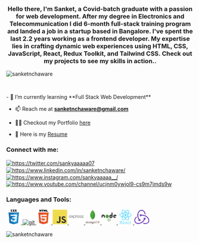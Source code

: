 <!--  ![Screenshot (497)_edited](https://user-images.githubusercontent.com/68117560/143767236-e94e3a9d-a72e-4159-b230-a8c61de3f629.jpg) -->

<!-- ![photo_2022-08-23_21-11-59](https://user-images.githubusercontent.com/68117560/186202274-870227a1-3bd9-438f-b234-d2d53cd44dd3.jpg) -->

<h3 align="center">Hello there, I'm Sanket, a Covid-batch graduate with a passion for web development. After my degree in Electronics and Telecommunication I did 6-month full-stack training program and landed a job in a startup based in Bangalore. I've spent the last 2.2 years working as a frontend developer. My expertise lies in crafting dynamic web experiences using HTML, CSS, JavaScript, React, Redux Toolkit, and Tailwind CSS. Check out my projects to see my skills in action..</h3>


<p align="left"> <img src="https://komarev.com/ghpvc/?username=sanketnchaware&label=Profile%20views&color=0e75b6&style=flat" alt="sanketnchaware" /> </p>

<p align="left"> <a href="https://twitter.com/" target="blank"><img src="https://img.shields.io/twitter/follow/?logo=twitter&style=for-the-badge" alt="" /></a> </p>
- 🌱 I’m currently learning **Full Stack Web Development**

- 📫 Reach me at **sanketnchaware@gmail.com**  

- 👨‍💻 Checkout my Portfolio [here](https://sanketnchaware-portfolio.vercel.app/)

- 📄 Here is my [Resume](https://drive.google.com/drive/folders/1bDBVfCfoIbI2gzIyDTas3LaQf8kazYvd?usp=sharing)

<h3 align="left">Connect with me:</h3>

<p align="left">
<p align="left">
<a href="https://twitter.com/https://twitter.com/sankyaaaaa07" target="blank"><img align="center" src="https://raw.githubusercontent.com/rahuldkjain/github-profile-readme-generator/master/src/images/icons/Social/twitter.svg" alt="https://twitter.com/sankyaaaaa07" height="30" width="40" /></a>
<a href="https://linkedin.com/in/https://www.linkedin.com/in/sanketnchaware/" target="blank"><img align="center" src="https://raw.githubusercontent.com/rahuldkjain/github-profile-readme-generator/master/src/images/icons/Social/linked-in-alt.svg" alt="https://www.linkedin.com/in/sanketnchaware/" height="30" width="40" /></a>
<a href="https://instagram.com/https://www.instagram.com/sankyaaaaa__/" target="blank"><img align="center" src="https://raw.githubusercontent.com/rahuldkjain/github-profile-readme-generator/master/src/images/icons/Social/instagram.svg" alt="https://www.instagram.com/sankyaaaaa__/" height="30" width="40" /></a>
<a href="https://www.youtube.com/c/https://www.youtube.com/channel/ucjnm0ywjol9-cs9m7jmds9w" target="blank"><img align="center" src="https://raw.githubusercontent.com/rahuldkjain/github-profile-readme-generator/master/src/images/icons/Social/youtube.svg" alt="https://www.youtube.com/channel/ucjnm0ywjol9-cs9m7jmds9w" height="30" width="40" /></a>
</p>

<h3 align="left">Languages and Tools:</h3> 

<p align="left"> <a href="https://www.w3schools.com/css/" target="_blank" rel="noreferrer"> <img src="https://raw.githubusercontent.com/devicons/devicon/master/icons/css3/css3-original-wordmark.svg" alt="css3" width="40" height="40"/> </a> <a href="https://expressjs.com" target="_blank" rel="noreferrer"> </a> <a href="https://git-scm.com/" target="_blank" rel="noreferrer"> <img src="https://www.vectorlogo.zone/logos/git-scm/git-scm-icon.svg" alt="git" width="40" height="40"/> </a> <a href="https://www.w3.org/html/" target="_blank" rel="noreferrer"> <img src="https://raw.githubusercontent.com/devicons/devicon/master/icons/html5/html5-original-wordmark.svg" alt="html5" width="40" height="40"/> </a> <a href="https://developer.mozilla.org/en-US/docs/Web/JavaScript" target="_blank" rel="noreferrer"> <img src="https://raw.githubusercontent.com/devicons/devicon/master/icons/javascript/javascript-original.svg" alt="javascript" width="40" height="40"/> </a>
 <a href="https://expressjs.com" target="_blank" rel="noreferrer"> <img src="https://raw.githubusercontent.com/devicons/devicon/master/icons/express/express-original-wordmark.svg" alt="express" width="40" height="40"/> </a>
 <a href="https://www.mongodb.com/" target="_blank" rel="noreferrer"> <img src="https://raw.githubusercontent.com/devicons/devicon/master/icons/mongodb/mongodb-original-wordmark.svg" alt="mongodb" width="40" height="40"/> </a> <a href="https://nodejs.org" target="_blank" rel="noreferrer"> <img src="https://raw.githubusercontent.com/devicons/devicon/master/icons/nodejs/nodejs-original-wordmark.svg" alt="nodejs" width="40" height="40"/> </a> <a href="https://reactjs.org/" target="_blank" rel="noreferrer"> <img src="https://raw.githubusercontent.com/devicons/devicon/master/icons/react/react-original-wordmark.svg" alt="react" width="40" height="40"/> </a> <a href="https://redux.js.org" target="_blank" rel="noreferrer"> <img src="https://raw.githubusercontent.com/devicons/devicon/master/icons/redux/redux-original.svg" alt="redux" width="40" height="40"/> </a> </p>


<p><img align="center" src="https://github-readme-stats.vercel.app/api/top-langs?username=sanketnchaware&show_icons=true&locale=en&layout=compact" alt="sanketnchaware" /></p>

